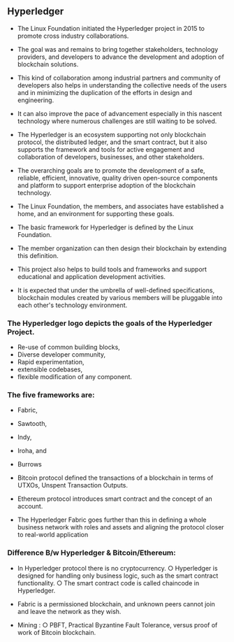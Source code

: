 ## Hyperledger

- The Linux Foundation initiated the Hyperledger project in 2015 to promote cross industry collaborations. 
- The goal was and remains to bring together stakeholders, technology providers, and developers to advance the development and adoption of blockchain solutions. 
- This kind of collaboration among industrial partners and community of developers also helps in understanding the collective needs of the users and in minimizing the duplication of the efforts in design and engineering. 
- It can also improve the pace of advancement especially in this nascent technology where numerous challenges are still waiting to be solved. 

- The Hyperledger is an ecosystem supporting not only blockchain protocol, the distributed ledger, and the smart contract, but it also supports the framework and tools for active engagement and collaboration of developers, businesses, and other stakeholders. 
- The overarching goals are to promote the development of a safe, reliable, efficient, innovative, quality driven open-source components and platform to support enterprise adoption of the blockchain technology. 
- The Linux Foundation, the members, and associates have established a home, and an environment for supporting these goals. 
- The basic framework for Hyperledger is defined by the Linux Foundation. 
- The member organization can then design their blockchain by extending this definition. 
- This project also helps to build tools and frameworks and support educational and application development activities. 
- It is expected that under the umbrella of well-defined specifications, blockchain modules created by various members will be pluggable into each other's technology environment.

### The Hyperledger logo depicts the goals of the Hyperledger Project.
- Re-use of common building blocks, 
- Diverse developer community,
- Rapid experimentation, 
- extensible codebases, 
- flexible modification of any component.

### The five frameworks are: 
- Fabric, 
- Sawtooth, 
- Indy, 
- Iroha, and
- Burrows

- Bitcoin protocol defined the transactions of a blockchain in  terms of UTXOs, Unspent Transaction Outputs. 
- Ethereum protocol introduces smart contract and the concept of an account. 
- The Hyperledger Fabric goes further than this in defining a whole business network with roles and assets and aligning the protocol closer to real-world application

### Difference B/w Hyperledger & Bitcoin/Ethereum:
- In Hyperledger protocol there is no cryptocurrency.
	○ Hyperledger is designed for handling only business logic, such as the smart contract functionality.
	○ The smart contract code is called chaincode in Hyperledger.

- Fabric is a permissioned blockchain, and unknown peers cannot join and leave the network as they wish.

- Mining :
	○ PBFT, Practical Byzantine Fault Tolerance, versus proof of work of Bitcoin blockchain.


